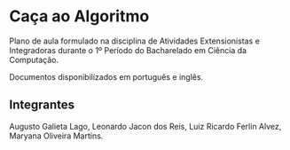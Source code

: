 # Caça ao Algoritmo
Plano de aula formulado na disciplina de Atividades Extensionistas e Integradoras durante o 1º Período do Bacharelado em Ciência da Computação.

Documentos disponibilizados em português e inglês.

## Integrantes
Augusto Galieta Lago, Leonardo Jacon dos Reis, Luiz Ricardo Ferlin Alvez, Maryana Oliveira Martins.